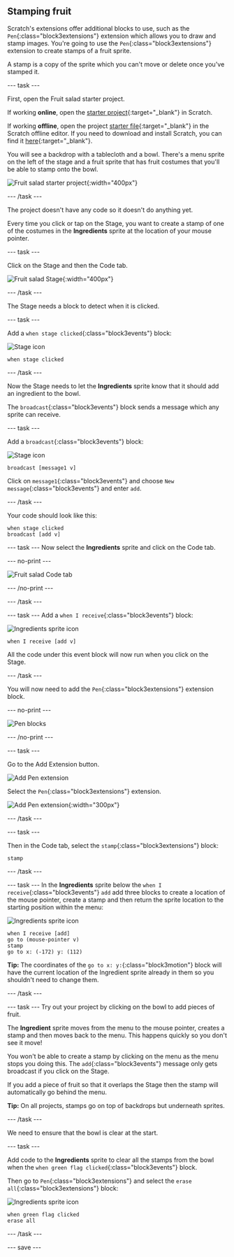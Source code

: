 ## Stamping fruit
Scratch's extensions offer additional blocks to use, such as the `Pen`{:class="block3extensions"} extension which allows you to draw and stamp images. You're going to use the `Pen`{:class="block3extensions"} extension to create stamps of a fruit sprite. 

A stamp is a copy of the sprite which you can't move or delete once you've stamped it.

--- task ---

First, open the Fruit salad starter project.  

If working **online**, open the [starter project](http://rpf.io/fruit-salad-on){:target="_blank"} in Scratch.
 
If working **offline**, open the project [starter file](http://rpf.io/p/en/fruit-salad-off){:target="_blank"} in the Scratch offline editor. If you need to download and install Scratch, you can find it [here](https://scratch.mit.edu/download){:target="_blank"}.

You will see a backdrop with a tablecloth and a bowl. There's a menu sprite on the left of the stage and a fruit sprite that has fruit costumes that you'll be able to stamp onto the bowl.

![Fruit salad starter project](images/fruit-starter.png){:width="400px"}

--- /task ---

The project doesn't have any code so it doesn't do anything yet.

Every time you click or tap on the Stage, you want to create a stamp of one of the costumes in the **Ingredients** sprite at the location of your mouse pointer.

--- task ---

Click on the Stage and then the Code tab. 

![Fruit salad Stage](images/fruit-stage-code.png){:width="400px"}

--- /task ---

The Stage needs a block to detect when it is clicked. 

--- task ---

Add a `when stage clicked`{:class="block3events"} block:

![Stage icon](images/StageIcon.png)


```blocks3
when stage clicked
```

--- /task ---


Now the Stage needs to let the **Ingredients** sprite know that it should add an ingredient to the bowl. 

The `broadcast`{:class="block3events"} block sends a message which any sprite can receive. 


--- task ---

Add a `broadcast`{:class="block3events"} block:


![Stage icon](images/StageIcon.png)


```blocks3
broadcast [message1 v]
```


Click on `message1`{:class="block3events"} and choose `New message`{:class="block3events"} and enter `add`. 

--- /task ---

Your code should look like this:

```blocks3
when stage clicked
broadcast [add v]
```

--- task ---
Now select the **Ingredients** sprite and click on the Code tab. 

--- no-print ---

![Fruit salad Code tab](images/fruit-code-tab.gif)

--- /no-print ---

--- /task ---

--- task ---
Add a `when I receive`{:class="block3events"} block:

![Ingredients sprite icon](images/ingredientsSpriteIcon.png)


```blocks3
when I receive [add v]
```

All the code under this event block will now run when you click on the Stage.

--- /task ---

You will now need to add the `Pen`{:class="block3extensions"} extension block.

--- no-print ---

![Pen blocks](images/fruit-pen-tool.gif)

--- /no-print ---

--- task ---

Go to the Add Extension button.


![Add Pen extension](images/fruit-pen-extension.png)

Select the `Pen`{:class="block3extensions"} extension.

![Add Pen extension](images/fruit-pen-extension2.png){:width="300px"}

--- /task ---

--- task ---


Then in the Code tab, select the `stamp`{:class="block3extensions"} block:

```blocks3
stamp
```
 --- /task ---
 
--- task ---
In the **Ingredients** sprite below the `when I receive`{:class="block3events"} `add` add three blocks to create a location of the mouse pointer, create a stamp
and then return the sprite location to the starting position within the menu:

![Ingredients sprite icon](images/ingredientsSpriteIcon.png)


```blocks3
when I receive [add]
go to (mouse-pointer v)
stamp
go to x: (-172) y: (112)
```

**Tip:** The coordinates of the `go to x: y:`{:class="block3motion"} block will have the current location of the Ingredient sprite already in them so you shouldn't need to change them.

--- /task ---

--- task ---
Try out your project by clicking on the bowl to add pieces of fruit.

The **Ingredient** sprite moves from the menu to the mouse pointer, creates a stamp and then moves back to the menu. This happens quickly so you don't see it move!

You won't be able to create a stamp by clicking on the menu as the menu stops you doing this. The `add`{:class="block3events"} message only gets broadcast if you click on the Stage.

If you add a piece of fruit so that it overlaps the Stage then the stamp will automatically go behind the menu. 

**Tip:** On all projects, stamps go on top of backdrops but underneath sprites. 

--- /task ---

We need to ensure that the bowl is clear at the start. 

--- task ---

Add code to the **Ingredients** sprite to clear all the stamps from the bowl when the `when green flag clicked`{:class="block3events"} block.

Then go to `Pen`{:class="block3extensions"} and select the `erase all`{:class="block3extensions"} block:


![Ingredients sprite icon](images/ingredientsSpriteIcon.png)

```blocks3
when green flag clicked
erase all
```
--- /task ---

--- save ---

 





